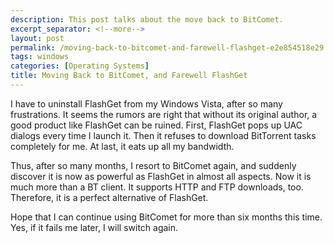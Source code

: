 ```yaml
---
description: This post talks about the move back to BitComet.
excerpt_separator: <!--more-->
layout: post
permalink: /moving-back-to-bitcomet-and-farewell-flashget-e2e854518e29
tags: windows
categories: [Operating Systems]
title: Moving Back to BitComet, and Farewell FlashGet
---
```

I have to uninstall FlashGet from my Windows Vista, after so many frustrations. It seems the rumors are right that without its original author, a good product like FlashGet can be ruined. First, FlashGet pops up UAC dialogs every time I launch it. Then it refuses to download BitTorrent tasks completely for me. At last, it eats up all my bandwidth.

Thus, after so many months, I resort to BitComet again, and suddenly discover it is now as powerful as FlashGet in almost all aspects. Now it is much more than a BT client. It supports HTTP and FTP downloads, too. Therefore, it is a perfect alternative of FlashGet.

Hope that I can continue using BitComet for more than six months this time. Yes, if it fails me later, I will switch again.
<!--more-->